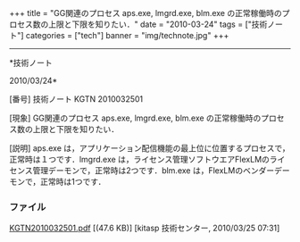 ﻿+++
title = "GG関連のプロセス aps.exe, lmgrd.exe, blm.exe の正常稼働時のプロセス数の上限と下限を知りたい．"
date = "2010-03-24"
tags = ["技術ノート"]
categories = ["tech"]
banner = "img/technote.jpg"
+++

-----------------------------------------------------------------------------------------------------------------------------

*技術ノート

2010/03/24*


[番号]
技術ノート KGTN 2010032501

[現象]
GG関連のプロセス aps.exe, lmgrd.exe, blm.exe
の正常稼働時のプロセス数の上限と下限を知りたい．

[説明]
aps.exe
は，アプリケーション配信機能の最上位に位置するプロセスで，正常時は１つです．lmgrd.exe
は，ライセンス管理ソフトウエアFlexLMのライセンス管理デーモンで，正常時は2つです．blm.exe
は，FlexLMのベンダーデーモンで，正常時は1つです．


### ファイル

 
 


[KGTN2010032501.pdf](http://techreport.kitasp.net/attachments/download/106/KGTN2010032501.pdf)
 [(47.6 KB)] [kitasp 技術センター, 2010/03/25
07:31]


 


 

